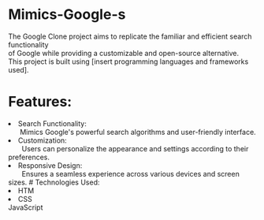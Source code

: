 # Mimics-Google-s
The Google Clone project aims to replicate the familiar and efficient search functionality <br>of Google while providing a customizable and open-source alternative.<br> This project is built using [insert programming languages and frameworks used].

# Features:
 <li> Search Functionality: </li> &nbsp;&nbsp;&nbsp;&nbsp;&nbsp;&nbsp;Mimics Google's powerful search algorithms and user-friendly interface.
<li> Customization: </li> &nbsp;&nbsp;&nbsp;&nbsp;&nbsp;&nbsp; Users can personalize the appearance and settings according to their preferences.
<li> Responsive Design: </li>&nbsp;&nbsp;&nbsp;&nbsp;&nbsp;&nbsp; Ensures a seamless experience across various devices and screen sizes.
# Technologies Used:
<li> HTM  </li>
<li>CSS</li
<li>JavaScript </li>
